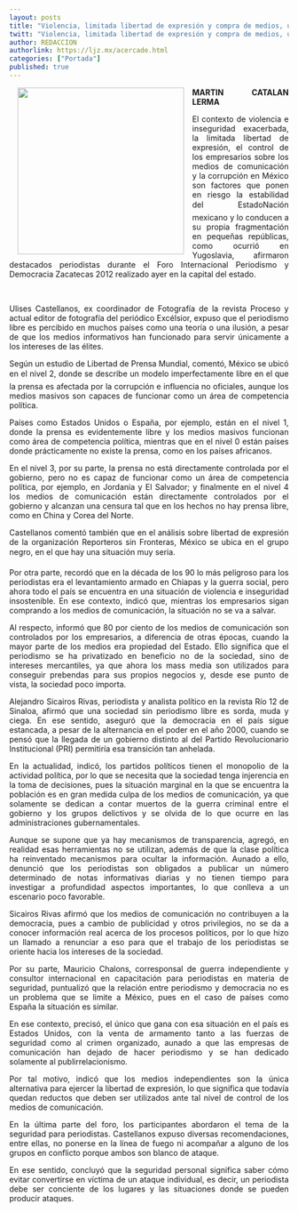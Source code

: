 ```yaml
---
layout: posts
title: "Violencia, limitada libertad de expresión y compra de medios, un riesgo para el país"
twitt: "Violencia, limitada libertad de expresión y compra de medios, un riesgo para el país"
author: REDACCION
authorlink: https://ljz.mx/acercade.html
categories: ["Portada"]
published: true
---
```

<p style="text-align: justify;">
  <a href="index.php?option=com_content&view=article&id=15016:violencia-limitada-libertad-de-expresion-y-compra-de-medios-un-riesgo-para-el-pais&catid=75:sociedad-y-justicia&Itemid=129"><img src="images/stories/fotos_marzo/p7 foro.jpg" border="0" width="300" style="margin-left: 15px; margin-right: 15px; float: left;" /></a><strong>MARTIN CATALAN LERMA</strong>
</p>

<p style="text-align: justify;">
  El contexto de violencia e inseguridad exacerbada, la limitada libertad de expresión, el control de los empresarios sobre los medios de comunicación y la corrupción en México son factores que ponen en riesgo la estabilidad del EstadoNación mexicano y lo conducen a su propia fragmentación en pequeñas repúblicas, como ocurrió en Yugoslavia, afirmaron destacados periodistas durante el Foro Internacional Periodismo y Democracia Zacatecas 2012 realizado ayer en la capital del estado.
</p>

 

<p style="text-align: justify;">
  Ulises Castellanos, ex coordinador de Fotografía de la revista Proceso y actual editor de fotografía del periódico Excélsior, expuso que el periodismo libre es percibido en muchos países como una teoría o una ilusión, a pesar de que los medios informativos han funcionado para servir únicamente a los intereses de las élites.
</p>

<p style="text-align: justify;">
  Según un estudio de Libertad de Prensa Mundial, comentó, México se ubicó en el nivel 2, donde se describe un modelo imperfectamente libre en el que la prensa es afectada por la corrupción e influencia no oficiales, aunque los medios masivos son capaces de funcionar como un área de competencia política.
</p>

<p style="text-align: justify;">
  Países como Estados Unidos o España, por ejemplo, están en el nivel 1, donde la prensa es evidentemente libre y los medios masivos funcionan como área de competencia política, mientras que en el nivel 0 están países donde prácticamente no existe la prensa, como en los países africanos.
</p>

<p style="text-align: justify;">
  En el nivel 3, por su parte, la prensa no está directamente controlada por el gobierno, pero no es capaz de funcionar como un área de competencia política, por ejemplo, en Jordania y El Salvador; y finalmente en el nivel 4 los medios de comunicación están directamente controlados por el gobierno y alcanzan una censura tal que en los hechos no hay prensa libre, como en China y Corea del Norte.
</p>

<p style="text-align: justify;">
  Castellanos comentó también que en el análisis sobre libertad de expresión de la organización Reporteros sin Fronteras, México se ubica en el grupo negro, en el que hay una situación muy seria.
</p>

<p style="text-align: justify;">
  Por otra parte, recordó que en la década de los 90 lo más peligroso para los periodistas era el levantamiento armado en Chiapas y la guerra social, pero ahora todo el país se encuentra en una situación de violencia e inseguridad insostenible. En ese contexto, indicó que, mientras los empresarios sigan comprando a los medios de comunicación, la situación no se va a salvar.
</p>

<p style="text-align: justify;">
  Al respecto, informó que 80 por ciento de los medios de comunicación son controlados por los empresarios, a diferencia de otras épocas, cuando la mayor parte de los medios era propiedad del Estado. Ello significa que el periodismo se ha privatizado en beneficio no de la sociedad, sino de intereses mercantiles, ya que ahora los mass media son utilizados para conseguir prebendas para sus propios negocios y, desde ese punto de vista, la sociedad poco importa.
</p>

<p style="text-align: justify;">
  Alejandro Sicairos Rivas, periodista y analista político en la revista Río 12 de Sinaloa, afirmó que una sociedad sin periodismo libre es sorda, muda y ciega. En ese sentido, aseguró que la democracia en el país sigue estancada, a pesar de la alternancia en el poder en el año 2000, cuando se pensó que la llegada de un gobierno distinto al del Partido Revolucionario Institucional (PRI) permitiría esa transición tan anhelada.
</p>

<p style="text-align: justify;">
  En la actualidad, indicó, los partidos políticos tienen el monopolio de la actividad política, por lo que se necesita que la sociedad tenga injerencia en la toma de decisiones, pues la situación marginal en la que se encuentra la población es en gran medida culpa de los medios de comunicación, ya que solamente se dedican a contar muertos de la guerra criminal entre el gobierno y los grupos delictivos y se olvida de lo que ocurre en las administraciones gubernamentales.
</p>

<p style="text-align: justify;">
  Aunque se supone que ya hay mecanismos de transparencia, agregó, en realidad esas herramientas no se utilizan, además de que la clase política ha reinventado mecanismos para ocultar la información. Aunado a ello, denunció que los periodistas son obligados a publicar un número determinado de notas informativas diarias y no tienen tiempo para investigar a profundidad aspectos importantes, lo que conlleva a un escenario poco favorable.
</p>

<p style="text-align: justify;">
  Sicairos Rivas afirmó que los medios de comunicación no contribuyen a la democracia, pues a cambio de publicidad y otros privilegios, no se da a conocer información real acerca de los procesos políticos, por lo que hizo un llamado a renunciar a eso para que el trabajo de los periodistas se oriente hacia los intereses de la sociedad.
</p>

<p style="text-align: justify;">
  Por su parte, Mauricio Chalons, corresponsal de guerra independiente y consultor internacional en capacitación para periodistas en materia de seguridad, puntualizó que la relación entre periodismo y democracia no es un problema que se limite a México, pues en el caso de países como España la situación es similar.
</p>

<p style="text-align: justify;">
  En ese contexto, precisó, el único que gana con esa situación en el país es Estados Unidos, con la venta de armamento tanto a las fuerzas de seguridad como al crimen organizado, aunado a que las empresas de comunicación han dejado de hacer periodismo y se han dedicado solamente al publirrelacionismo.
</p>

<p style="text-align: justify;">
  Por tal motivo, indicó que los medios independientes son la única alternativa para ejercer la libertad de expresión, lo que significa que todavía quedan reductos que deben ser utilizados ante tal nivel de control de los medios de comunicación.
</p>

<p style="text-align: justify;">
  En la última parte del foro, los participantes abordaron el tema de la seguridad para periodistas. Castellanos expuso diversas recomendaciones, entre ellas, no ponerse en la línea de fuego ni acompañar a alguno de los grupos en conflicto porque ambos son blanco de ataque.
</p>

<p style="text-align: justify;">
  En ese sentido, concluyó que la seguridad personal significa saber cómo evitar convertirse en víctima de un ataque individual, es decir, un periodista debe ser conciente de los lugares y las situaciones donde se pueden producir ataques.
</p>
